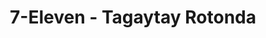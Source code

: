 ---
title: "7-Eleven - Tagaytay Rotonda"
url: /tagaytay/7-eleven-tagaytay-rotonda/
shop: convenience
---